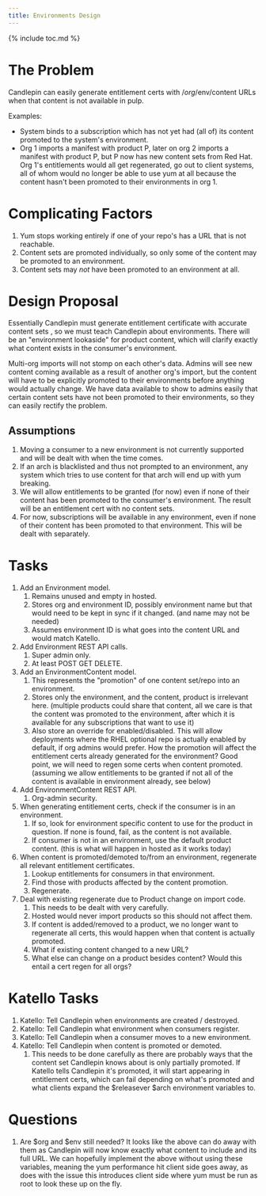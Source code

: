 ```yaml
---
title: Environments Design
---
```

{% include toc.md %}

# The Problem
Candlepin can easily generate entitlement certs with /$org/$env/content URLs
when that content is not available in pulp.

Examples:

* System binds to a subscription which has not yet had (all of) its content promoted to the system's environment.
* Org 1 imports a manifest with product P, later on org 2 imports a manifest
  with product P, but P now has new content sets from Red Hat. Org 1's
  entitlements would all get regenerated, go out to client systems, all of whom
  would no longer be able to use yum at all because the content hasn't been
  promoted to their environments in org 1.

# Complicating Factors
1. Yum stops working entirely if one of your repo's has a URL that is not reachable.
1. Content sets are promoted individually, so only some of the content may be promoted to an environment.
1. Content sets may *not* have been promoted to an environment at all.

# Design Proposal
Essentially Candlepin must generate entitlement certificate with accurate
content sets , so we must teach Candlepin about environments. There will be an
"environment lookaside" for product content, which will clarify exactly what
content exists in the consumer's environment.

Multi-org imports will not stomp on each other's data. Admins will see new
content coming available as a result of another org's import, but the content
will have to be explicitly promoted to their environments before anything would
actually change. We have data available to show to admins easily that certain
content sets have not been promoted to their environments, so they can easily
rectify the problem.

## Assumptions
1. Moving a consumer to a new environment is not currently supported and will be dealt with when the time comes.
1. If an arch is blacklisted and thus not prompted to an environment, any system which tries to use content for that arch will end up with yum breaking.
1. We will allow entitlements to be granted (for now) even if none of their content has been promoted to the consumer's environment. The result will be an entitlement cert with no content sets.
1. For now, subscriptions will be available in any environment, even if none of their content has been promoted to that environment. This will be dealt with separately.

# Tasks
1. Add an Environment model.
   1. Remains unused and empty in hosted.
   1. Stores org and environment ID, possibly environment name but that would need to be kept in sync if it changed. (and name may not be needed)
   1. Assumes environment ID is what goes into the content URL and would match Katello.
1. Add Environment REST API calls.
   1. Super admin only.
   1. At least POST GET DELETE.
1. Add an EnvironmentContent model.
   1. This represents the "promotion" of one content set/repo into an environment.
   1. Stores only the environment, and the content, product is irrelevant here. (multiple products could share that content, all we care is that the content was promoted to the environment, after which it is available for any subscriptions that want to use it)
   1. Also store an override for enabled/disabled. This will allow deployments
      where the RHEL optional repo is actually enabled by default, if org
      admins would prefer.  How the promotion will affect the entitlement certs
      already generated for the environment? Good point, we will need to regen some
      certs when content promoted. (assuming we allow entitlements to be granted if
      not all of the content is available in environment already, see below)
1. Add EnvironmentContent REST API.
   1. Org-admin security.
1. When generating entitlement certs, check if the consumer is in an environment.
   1. If so, look for environment specific content to use for the product in
      question. If none is found, fail, as the content is not available.
   1. If consumer is not in an environment, use the default product content.
      (this is what will happen in hosted as it works today)
1. When content is promoted/demoted to/from an environment, regenerate all relevant entitlement certificates.
   1. Lookup entitlements for consumers in that environment.
   1. Find those with products affected by the content promotion.
   1. Regenerate.
1. Deal with existing regenerate due to Product change on import code.
   1. This needs to be dealt with very carefully.
   1. Hosted would never import products so this should not affect them.
   1. If content is added/removed to a product, we no longer want to regenerate all certs, this would happen when that content is actually promoted.
   1. What if existing content changed to a new URL?
   1. What else can change on a product besides content? Would this entail a cert regen for all orgs?

# Katello Tasks
1. Katello: Tell Candlepin when environments are created / destroyed.
1. Katello: Tell Candlepin what environment when consumers register.
1. Katello: Tell Candlepin when a consumer moves to a new environment.
1. Katello: Tell Candlepin when content is promoted or demoted.
   1. This needs to be done carefully as there are probably ways that the
     content set Candlepin knows about is only partially promoted. If Katello
     tells Candlepin it's promoted, it will start appearing in entitlement certs,
     which can fail depending on what's promoted and what clients expand the
     $releasever $arch environment variables to.
    
# Questions
1. Are $org and $env still needed? It looks like the above can do away with
   them as Candlepin will now know exactly what content to include and its
   full URL. We can hopefully implement the above without using these variables,
   meaning the yum performance hit client side goes away, as does with the issue
   this introduces client side where yum must be run as root to look these up on
   the fly.
